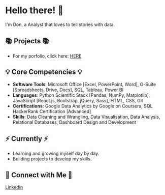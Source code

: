 # Hello there! 👋
I'm Don, a Analyst that loves to tell stories with data. 


## 📚 Projects 📚
- For my porfolio, click here: [HERE]()

## 💡 Core Competencies 💡
- **Software Tools**: Microsoft Office [Excel, PowerPoint, Word], G-Suite [Spreadsheets, Drive, Docs], SQL, Tableau, Power BI
- **Languages**: Python Scientific Stack [Pandas, NumPy, Matplotlib], JavaScript [React.js, Bootstrap, jQuery, Sass], HTML, CSS, Git
- **Certifications**: Google Data Analytics by Google on Coursera, SQL HackerRank Certification [Advanced]
- **Skills**: Data Cleaning and Wrangling, Data Visualisation, Data Analysis, Relational Databases, Dashboard Design and Development

## ⚡️ Currently ⚡️
- Learning and growing myself day by day. 
- Building projects to develop my skills.

## 🙌 Connect with Me 🙌
[Linkedin](https://www.linkedin.com/in/don-n-huynh/)
